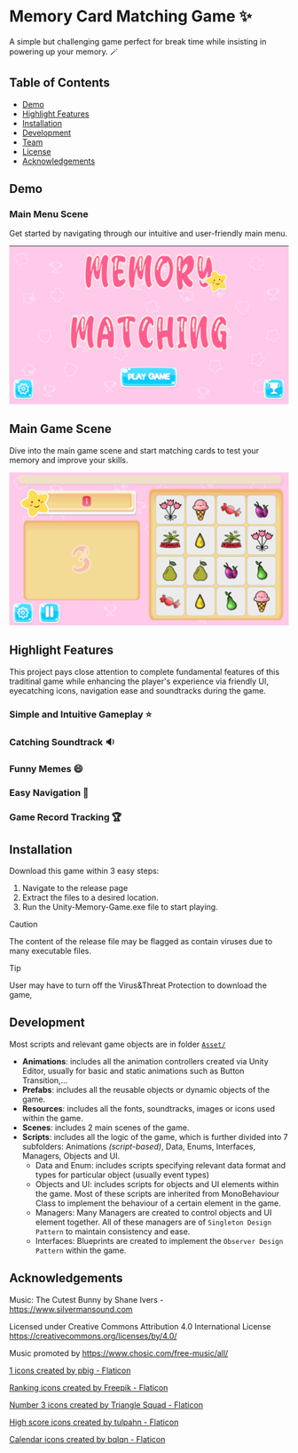 # Memory Card Matching Game :sparkles:
A simple but challenging game perfect for break time while insisting in powering up your memory. :magic_wand:

## Table of Contents
- [Demo](#demo)
- [Highlight Features](#highlight-features)
- [Installation](#installation)
- [Development](#development)
- [Team]()
- [License]()
- [Acknowledgements](#acknowledgements)
## Demo
### Main Menu Scene
Get started by navigating through our intuitive and user-friendly main menu.

![Main Menu Scene](./images/main-menu-scene.png)

## Main Game Scene
Dive into the main game scene and start matching cards to test your memory and improve your skills.

![Main Game Scene](./images/main-game-scene.png)


## Highlight Features
This project pays close attention to complete fundamental features of this traditinal game while enhancing the player's experience via friendly UI, eyecatching icons, navigation ease and soundtracks during the game.
### Simple and Intuitive Gameplay :star:

### Catching Soundtrack :sound:

### Funny Memes :smile:

### Easy Navigation :mag_right:

### Game Record Tracking :trophy:

## Installation
Download this game within 3 easy steps: 
1. Navigate to the release page
2. Extract the files to a desired location.
3. Run the Unity-Memory-Game.exe file to start playing.

> [!CAUTION]
> The content of the release file may be flagged as contain viruses due to many executable files. 

> [!TIP]
> User may have to turn off the Virus&Threat Protection to download the game,

## Development
Most scripts and relevant game objects are in folder [`Asset/`](./Asset)
- **Animations**: includes all the animation controllers created via Unity Editor, usually for basic and static animations such as Button Transition,...
- **Prefabs**: includes all the reusable objects or dynamic objects of the game.
- **Resources**: includes all the fonts, soundtracks, images or icons used within the game.
- **Scenes**: includes 2 main scenes of the game.
- **Scripts**: includes all the logic of the game, which is further divided into 7 subfolders: Animations *(script-based)*, Data, Enums, Interfaces, Managers, Objects and UI.
  - Data and Enum: includes scripts specifying relevant data format and types for particular object (usually event types)
  - Objects and UI: includes scripts for objects and UI elements within the game. Most of these scripts are inherited from MonoBehaviour Class to implement  the behaviour of a certain element in the game.
  - Managers: Many Managers are created to control objects and UI element together. All of these managers are of `Singleton Design Pattern` to maintain consistency and ease.
  - Interfaces: Blueprints are created to implement the `Observer Design Pattern` within the game.

## Acknowledgements
Music: The Cutest Bunny by Shane Ivers - https://www.silvermansound.com

Licensed under Creative Commons Attribution 4.0 International License https://creativecommons.org/licenses/by/4.0/

Music promoted by https://www.chosic.com/free-music/all/ 

<a href="https://www.flaticon.com/free-icons/1" title="1 icons">1 icons created by pbig - Flaticon</a>

<a href="https://www.flaticon.com/free-icons/ranking" title="ranking icons">Ranking icons created by Freepik - Flaticon</a>

<a href="https://www.flaticon.com/free-icons/number-3" title="number 3 icons">Number 3 icons created by Triangle Squad - Flaticon</a>

<a href="https://www.flaticon.com/free-icons/high-score" title="high score icons">High score icons created by tulpahn - Flaticon</a>

<a href="https://www.flaticon.com/free-icons/calendar" title="calendar icons">Calendar icons created by bqlqn - Flaticon</a>
